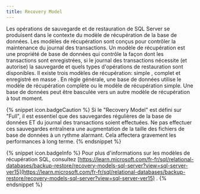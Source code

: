 ```yaml
---
title: Recovery Model
---
```

Les opérations de sauvegarde et de restauration de SQL Server se produisent dans le contexte du modèle de récupération de la base de données. Les modèles de récupération sont conçus pour contrôler la maintenance du journal des transactions. Un modèle de récupération est une propriété de base de données qui contrôle la façon dont les transactions sont enregistrées, si le journal des transactions nécessite (et autorise) la sauvegarde et quels types d'opérations de restauration sont disponibles. Il existe trois modèles de récupération: simple , complet et enregistré en masse . En règle générale, une base de données utilise le modèle de récupération complète ou le modèle de récupération simple. Une base de données peut être basculée vers un autre modèle de récupération à tout moment. 

{% snippet icon.badgeCaution %} 
Si le "Recovery Model" est défini sur "Full", il est essentiel que des sauvegardes régulières de la base de données ET du journal des transactions soient effectuées. Ne pas effectuer ces sauvegardes entraînera une augmentation de la taille des fichiers de base de données à un rythme alarmant. Cela affectera gravement les performances à long terme. 
{% endsnippet %}
 
{% snippet icon.badgeInfo %} 
Pour plus d'informations sur les modèles de récupération SQL, consultez [https://learn.microsoft.com/fr-fr/sql/relational-databases/backup-restore/recovery-models-sql-server?view=sql-server-ver15](https://learn.microsoft.com/fr-fr/sql/relational-databases/backup-restore/recovery-models-sql-server?view=sql-server-ver15) . 
{% endsnippet %}
 

